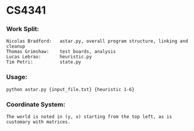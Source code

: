 # CS4341


### Work Split:
	Nicolas Bradford:	astar.py, overall program structure, linking and cleanup
	Thomas Grimshaw:	test boards, analysis
	Lucas Lebrao:		heuristic.py
	Tim Petri:			state.py	

### Usage:
	python astar.py {input_file.txt} {heuristic 1-6}

### Coordinate System:
	The world is noted in (y, x) starting from the top left, as is customary with matrices.